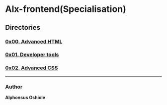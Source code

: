 # Alx-frontend(Specialisation)

## Directories

### [0x00. Advanced HTML](0x00-html_advanced)

### [0x01. Developer tools](0x01-developer_tools)

### [0x02. Advanced CSS](0x02-CSS_advanced)


---
### Author
**Alphonsus Oshiole**

